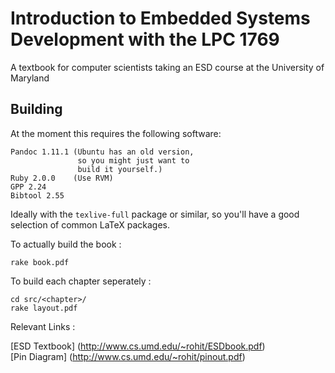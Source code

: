 Introduction to Embedded Systems Development with the LPC 1769 
======================

A textbook for computer scientists taking an ESD course at the 
University of Maryland

## Building ##

At the moment this requires the following software:

    Pandoc 1.11.1 (Ubuntu has an old version,
                   so you might just want to 
                   build it yourself.) 
    Ruby 2.0.0    (Use RVM)
    GPP 2.24
    Bibtool 2.55

Ideally with the `texlive-full` package or similar, so you'll have
a good selection of common LaTeX packages. 

To actually build the book : 

    rake book.pdf

To build each chapter seperately :

    cd src/<chapter>/
    rake layout.pdf

Relevant Links :

[ESD Textbook] (http://www.cs.umd.edu/~rohit/ESDbook.pdf)  
[Pin Diagram] (http://www.cs.umd.edu/~rohit/pinout.pdf)
